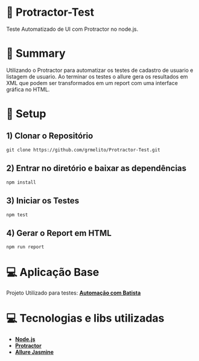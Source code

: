 # :rocket: Protractor-Test

Teste Automatizado de UI com Protractor no node.js.

# :pencil: Summary
Utilizando o Protractor para automatizar os testes de cadastro de usuario e listagem de usuario. Ao terminar os testes o allure gera os 
resultados em XML que podem ser transformados em um report com uma interface gráfica no HTML. 

# :wrench: Setup
## 1) Clonar o Repositório
`git clone https://github.com/grmelito/Protractor-Test.git`

## 2) Entrar no diretório e baixar as dependências
`npm install`

## 3) Iniciar os Testes
`npm test`

## 4) Gerar o Report em HTML
`npm run report`

# :computer: Aplicação Base
Projeto Utilizado para testes: **[Automação com Batista](https://automacaocombatista.herokuapp.com/users/new)**

# :computer: Tecnologias e libs utilizadas

- **[Node.js](https://nodejs.org/en/)**
- **[Protractor](https://www.protractortest.org/#/)**
- **[Allure Jasmine](https://github.com/allure-framework/allure-jasmine)**
